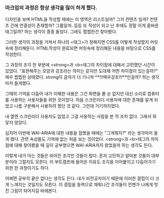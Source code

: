 <!-- 여기에 회고 내용을 작성해주세요 -->

### 마크업의 과정은 항상 생각을 많이 하게 했다.

디자인을 보며 HTML을 작성할 때에는
이 영역은 리스트일까? 그저 컨텐츠 일까? 컨텐츠 간에 연결성이 존재할까? 그룹일까..등등
또 작성이 되고 난 후에도 정말 이게 올바른 태그일까? 하는 생각이 종종 들었다.
그래도 찝찝한건 찾아봤다.

그러한 생각의 과정을 거쳐서 하나의 &lt;태그&gt;가 정해지면
CSS를 어떻게 작성할지 머릿속에 정리해둔다.
HTML작성이 완료되면 머릿속에 정리해둔 내용을 바탕으로 CSS를 작성한다.

그 과정의 조각 한 부분에 &lt;strong&gt;과 &lt;b&gt;태그의 차이점에 대해서 고민했던 시간이 있었다.
"표현해주는 모양과 강조라는 의미는 같지만 도대체 어떤 차이점이 있는걸까?" 매우 찝찝한 상태였다.
strong이 글자가 더 기니까 **!!!매우강조!!!**인걸까? 하는 생각마저 들게했다.

그때의 기억을 더듬어 내가 이해한 내용은
그건 화면을 볼 순 없지만 대신 소리로 컴퓨터를 사용하는 사용자들을 위한 것이었다.
처음 스크린리더 사용자에 대한 존재를 알게 되었고 나름 구분해서 사용하려 했던 것 같다.
그런데 거기까지였다.

내 옆엔 스크린리더 사용자도 없었고 그걸 사용하는 사람을 본 적 조차 없다.
그래서 와닿지 않았다.

심지어 이번에 WAI-ARIA에 대한 내용을 접했을 때에는 "그게뭐지?" 라는 생각마저 들게 했다.
관련 속성들도 기억에 없는 처음 보는 것이었다.
&lt;strong&gt;과 &lt;b&gt;태그의 차이점에 대해 찾아봤을 때 깊이 공부했으면 WAI-ARIA까지 왔었을까 하는 생각도 든다.

이렇게 내가 아는 것들은 비어진 조각인 것들이 많다.
혼자 고민하고 알아본 것들이 대부분이라 그럴지도 모른다.
이 부트캠프에 들어온 이유도 조각을 이어붙이고 다듬어가기 위한 한 과정이기도 하다.

어쩌면 공부의 끝은 없다는 생각도 든다.
내가 비전공자이기 때문에 이러한 결핍이 더 크게 느껴지는 것일지도 모른다.
이 결핍을 동력으로 채워나간 조각들이 언젠가 나에게 멋진 그림이 되어지길 바래본다.